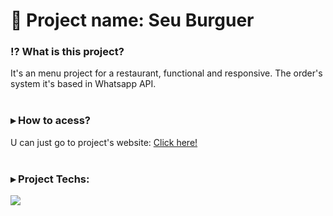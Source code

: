 # 📁 Project name: Seu Burguer

### ⁉ What is this project?
It's an menu project for a restaurant, functional and responsive. The order's system it's based in Whatsapp API.
<br>
<br>
### ▸ How to acess?
U can just go to project's website: <a href="https://seu-burguer.vercel.app/">Click here!</a>
<br>
<br>
### ▸ Project Techs:
<a href="https://skillicons.dev">
  <img src="https://skillicons.dev/icons?i=js,html,css" />
</a>
